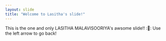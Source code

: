 ```yaml
---
layout: slide
title: "Welcome to Lasitha's slide!"
---
```

This is the one and only LASITHA MALAVISOORIYA's awsome slide!!  ::tada::
Use the left arrow to go back!
